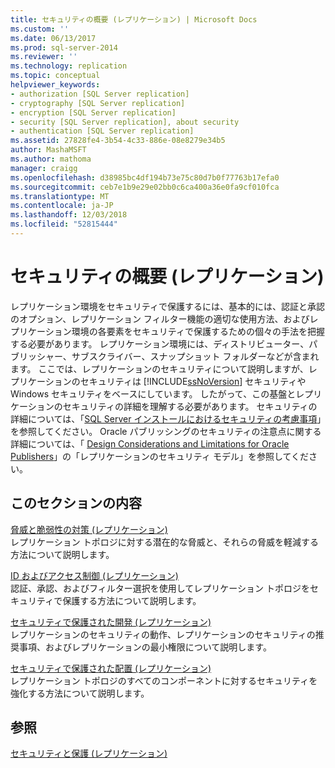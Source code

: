 ```yaml
---
title: セキュリティの概要 (レプリケーション) | Microsoft Docs
ms.custom: ''
ms.date: 06/13/2017
ms.prod: sql-server-2014
ms.reviewer: ''
ms.technology: replication
ms.topic: conceptual
helpviewer_keywords:
- authorization [SQL Server replication]
- cryptography [SQL Server replication]
- encryption [SQL Server replication]
- security [SQL Server replication], about security
- authentication [SQL Server replication]
ms.assetid: 27828fe4-3b54-4c33-886e-08e8279e34b5
author: MashaMSFT
ms.author: mathoma
manager: craigg
ms.openlocfilehash: d38985bc4df194b73e75c80d7b0f77763b17efa0
ms.sourcegitcommit: ceb7e1b9e29e02bb0c6ca400a36e0fa9cf010fca
ms.translationtype: MT
ms.contentlocale: ja-JP
ms.lasthandoff: 12/03/2018
ms.locfileid: "52815444"
---
```

# <a name="security-overview-replication"></a>セキュリティの概要 (レプリケーション)
  レプリケーション環境をセキュリティで保護するには、基本的には、認証と承認のオプション、レプリケーション フィルター機能の適切な使用方法、およびレプリケーション環境の各要素をセキュリティで保護するための個々の手法を把握する必要があります。 レプリケーション環境には、ディストリビューター、パブリッシャー、サブスクライバー、スナップショット フォルダーなどが含まれます。 ここでは、レプリケーションのセキュリティについて説明しますが、レプリケーションのセキュリティは [!INCLUDE[ssNoVersion](../../../includes/ssnoversion-md.md)] セキュリティや Windows セキュリティをベースにしています。 したがって、この基盤とレプリケーションのセキュリティの詳細を理解する必要があります。 セキュリティの詳細については、「[SQL Server インストールにおけるセキュリティの考慮事項](../../../sql-server/install/security-considerations-for-a-sql-server-installation.md)」を参照してください。 Oracle パブリッシングのセキュリティの注意点に関する詳細については、「 [Design Considerations and Limitations for Oracle Publishers](../non-sql/design-considerations-and-limitations-for-oracle-publishers.md)」の「レプリケーションのセキュリティ モデル」を参照してください。  
  
## <a name="in-this-section"></a>このセクションの内容  
 [脅威と脆弱性の対策 &#40;レプリケーション&#41;](threat-and-vulnerability-mitigation-replication.md)  
 レプリケーション トポロジに対する潜在的な脅威と、それらの脅威を軽減する方法について説明します。  
  
 [ID およびアクセス制御 &#40;レプリケーション&#41;](identity-and-access-control-replication.md)  
 認証、承認、およびフィルター選択を使用してレプリケーション トポロジをセキュリティで保護する方法について説明します。  
  
 [セキュリティで保護された開発 &#40;レプリケーション&#41;](secure-development-replication.md)  
 レプリケーションのセキュリティの動作、レプリケーションのセキュリティの推奨事項、およびレプリケーションの最小権限について説明します。  
  
 [セキュリティで保護された配置 &#40;レプリケーション&#41;](secure-deployment-replication.md)  
 レプリケーション トポロジのすべてのコンポーネントに対するセキュリティを強化する方法について説明します。  
  
## <a name="see-also"></a>参照  
 [セキュリティと保護 (レプリケーション)](security-and-protection-replication.md)  
  
  
